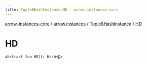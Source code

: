 ```yaml
---
title: Tuple8HashInstance.HD - arrow-instances-core
---
```


[arrow-instances-core](../../index.html) / [arrow.instances](../index.html) / [Tuple8HashInstance](index.html) / [HD](./-h-d.html)

# HD

`abstract fun HD(): Hash<`[`D`](index.html#D)`>`